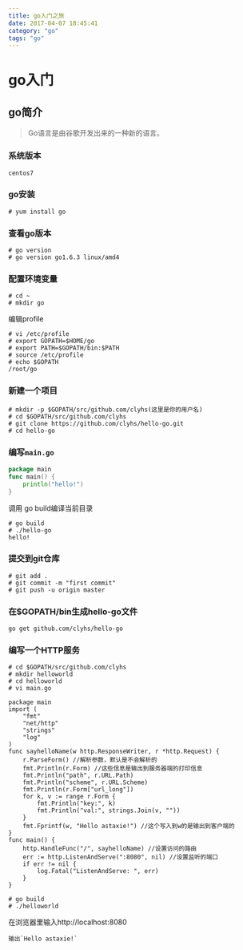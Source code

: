 ```yaml
---
title: go入门之旅
date: 2017-04-07 18:45:41
category: "go"
tags: "go"
---
```

# go入门
## go简介
> Go语言是由谷歌开发出来的一种新的语言。

### 系统版本
```
centos7
```
### go安装
```
# yum install go
```
### 查看go版本
```
# go version
# go version go1.6.3 linux/amd4
```
### 配置环境变量
```
# cd ~
# mkdir go
```
编辑profile

```
# vi /etc/profile
# export GOPATH=$HOME/go
# export PATH=$GOPATH/bin:$PATH
# source /etc/profile
# echo $GOPATH
/root/go 
```
### 新建一个项目
```
# mkdir -p $GOPATH/src/github.com/clyhs(这里是你的用户名)
# cd $GOPATH/src/github.com/clyhs
# git clone https://github.com/clyhs/hello-go.git
# cd hello-go
```
### 编写`main.go`
~~~go
package main
func main() {
    println("hello!")
}
~~~
调用 go build编译当前目录
```
# go build
# ./hello-go
hello!
```
### 提交到git仓库
```
# git add .
# git commit -m "first commit"
# git push -u origin master
```
### 在$GOPATH/bin生成hello-go文件
```
go get github.com/clyhs/hello-go
```
### 编写一个HTTP服务
```
# cd $GOPATH/src/github.com/clyhs
# mkdir helloworld
# cd helloworld
# vi main.go

package main
import (
    "fmt"
    "net/http"
    "strings"
    "log"
)
func sayhelloName(w http.ResponseWriter, r *http.Request) {
    r.ParseForm() //解析参数，默认是不会解析的
    fmt.Println(r.Form) //这些信息是输出到服务器端的打印信息
    fmt.Println("path", r.URL.Path)
    fmt.Println("scheme", r.URL.Scheme)
    fmt.Println(r.Form["url_long"])
    for k, v := range r.Form {
        fmt.Println("key:", k)
        fmt.Println("val:", strings.Join(v, ""))
    }
    fmt.Fprintf(w, "Hello astaxie!") //这个写入到w的是输出到客户端的
}
func main() {
    http.HandleFunc("/", sayhelloName) //设置访问的路由
    err := http.ListenAndServe(":8080", nil) //设置监听的端口
    if err != nil {
        log.Fatal("ListenAndServe: ", err)
    }
}

# go build
# ./helloworld
```
在浏览器里输入http://localhost:8080
```
输出`Hello astaxie!`
```
